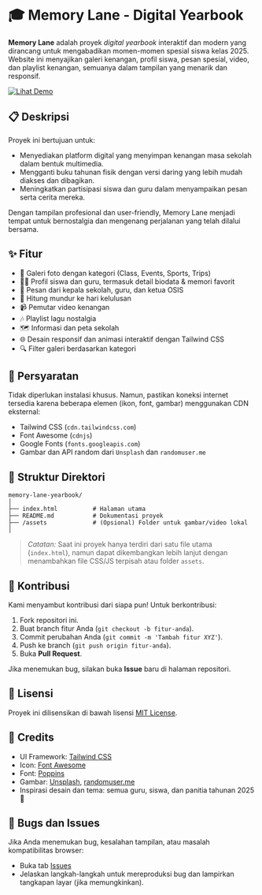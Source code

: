 # 🎓 Memory Lane - Digital Yearbook

**Memory Lane** adalah proyek *digital yearbook* interaktif dan modern yang dirancang untuk mengabadikan momen-momen spesial siswa kelas 2025. Website ini menyajikan galeri kenangan, profil siswa, pesan spesial, video, dan playlist kenangan, semuanya dalam tampilan yang menarik dan responsif.


[![Lihat Demo](https://img.shields.io/badge/Demo-Live%20Preview-blue?style=for-the-badge)](https://your-live-demo-link.com)


## 📋 Deskripsi

Proyek ini bertujuan untuk:
- Menyediakan platform digital yang menyimpan kenangan masa sekolah dalam bentuk multimedia.
- Mengganti buku tahunan fisik dengan versi daring yang lebih mudah diakses dan dibagikan.
- Meningkatkan partisipasi siswa dan guru dalam menyampaikan pesan serta cerita mereka.

Dengan tampilan profesional dan user-friendly, Memory Lane menjadi tempat untuk bernostalgia dan mengenang perjalanan yang telah dilalui bersama.

## ✨ Fitur

- 🎥 Galeri foto dengan kategori (Class, Events, Sports, Trips)
- 🧑‍🎓 Profil siswa dan guru, termasuk detail biodata & memori favorit
- 💬 Pesan dari kepala sekolah, guru, dan ketua OSIS
- 📆 Hitung mundur ke hari kelulusan
- 📹 Pemutar video kenangan
- 🎶 Playlist lagu nostalgia
- 🗺️ Informasi dan peta sekolah
- 🌐 Desain responsif dan animasi interaktif dengan Tailwind CSS
- 🔍 Filter galeri berdasarkan kategori


## 🧩 Persyaratan

Tidak diperlukan instalasi khusus. Namun, pastikan koneksi internet tersedia karena beberapa elemen (ikon, font, gambar) menggunakan CDN eksternal:

- Tailwind CSS (`cdn.tailwindcss.com`)
- Font Awesome (`cdnjs`)
- Google Fonts (`fonts.googleapis.com`)
- Gambar dan API random dari `Unsplash` dan `randomuser.me`

## 📁 Struktur Direktori

```
memory-lane-yearbook/
│
├── index.html          # Halaman utama
├── README.md           # Dokumentasi proyek
├── /assets             # (Opsional) Folder untuk gambar/video lokal
│
```

> *Catatan:* Saat ini proyek hanya terdiri dari satu file utama (`index.html`), namun dapat dikembangkan lebih lanjut dengan menambahkan file CSS/JS terpisah atau folder `assets`.

## 🤝 Kontribusi

Kami menyambut kontribusi dari siapa pun! Untuk berkontribusi:

1. Fork repositori ini.
2. Buat branch fitur Anda (`git checkout -b fitur-anda`).
3. Commit perubahan Anda (`git commit -m 'Tambah fitur XYZ'`).
4. Push ke branch (`git push origin fitur-anda`).
5. Buka **Pull Request**.

Jika menemukan bug, silakan buka **Issue** baru di halaman repositori.

## 📜 Lisensi

Proyek ini dilisensikan di bawah lisensi [MIT License]().

## 🙌 Credits

- UI Framework: [Tailwind CSS](https://tailwindcss.com/)
- Icon: [Font Awesome](https://fontawesome.com/)
- Font: [Poppins](https://fonts.google.com/specimen/Poppins)
- Gambar: [Unsplash](https://unsplash.com/), [randomuser.me](https://randomuser.me/)
- Inspirasi desain dan tema: semua guru, siswa, dan panitia tahunan 2025 🎉

## 🐛 Bugs dan Issues

Jika Anda menemukan bug, kesalahan tampilan, atau masalah kompatibilitas browser:
- Buka tab [Issues](https://github.com/Aqid191161/Memory-Lane/issues)
- Jelaskan langkah-langkah untuk mereproduksi bug dan lampirkan tangkapan layar (jika memungkinkan).


